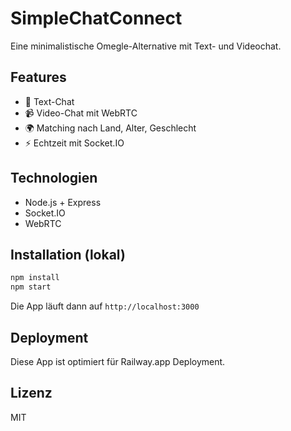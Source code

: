 # SimpleChatConnect

Eine minimalistische Omegle-Alternative mit Text- und Videochat.

## Features
- 💬 Text-Chat
- 📹 Video-Chat mit WebRTC
- 🌍 Matching nach Land, Alter, Geschlecht
- ⚡ Echtzeit mit Socket.IO

## Technologien
- Node.js + Express
- Socket.IO
- WebRTC

## Installation (lokal)

```bash
npm install
npm start
```

Die App läuft dann auf `http://localhost:3000`

## Deployment

Diese App ist optimiert für Railway.app Deployment.

## Lizenz
MIT
